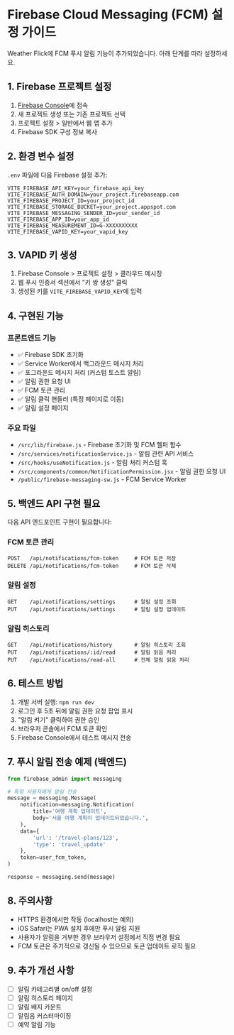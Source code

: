 # Firebase Cloud Messaging (FCM) 설정 가이드

Weather Flick에 FCM 푸시 알림 기능이 추가되었습니다. 아래 단계를 따라 설정하세요.

## 1. Firebase 프로젝트 설정

1. [Firebase Console](https://console.firebase.google.com/)에 접속
2. 새 프로젝트 생성 또는 기존 프로젝트 선택
3. 프로젝트 설정 > 일반에서 웹 앱 추가
4. Firebase SDK 구성 정보 복사

## 2. 환경 변수 설정

`.env` 파일에 다음 Firebase 설정 추가:

```env
VITE_FIREBASE_API_KEY=your_firebase_api_key
VITE_FIREBASE_AUTH_DOMAIN=your_project.firebaseapp.com
VITE_FIREBASE_PROJECT_ID=your_project_id
VITE_FIREBASE_STORAGE_BUCKET=your_project.appspot.com
VITE_FIREBASE_MESSAGING_SENDER_ID=your_sender_id
VITE_FIREBASE_APP_ID=your_app_id
VITE_FIREBASE_MEASUREMENT_ID=G-XXXXXXXXXX
VITE_FIREBASE_VAPID_KEY=your_vapid_key
```

## 3. VAPID 키 생성

1. Firebase Console > 프로젝트 설정 > 클라우드 메시징
2. 웹 푸시 인증서 섹션에서 "키 쌍 생성" 클릭
3. 생성된 키를 `VITE_FIREBASE_VAPID_KEY`에 입력

## 4. 구현된 기능

### 프론트엔드 기능

- ✅ Firebase SDK 초기화
- ✅ Service Worker에서 백그라운드 메시지 처리
- ✅ 포그라운드 메시지 처리 (커스텀 토스트 알림)
- ✅ 알림 권한 요청 UI
- ✅ FCM 토큰 관리
- ✅ 알림 클릭 핸들러 (특정 페이지로 이동)
- ✅ 알림 설정 페이지

### 주요 파일

- `/src/lib/firebase.js` - Firebase 초기화 및 FCM 헬퍼 함수
- `/src/services/notificationService.js` - 알림 관련 API 서비스
- `/src/hooks/useNotification.js` - 알림 처리 커스텀 훅
- `/src/components/common/NotificationPermission.jsx` - 알림 권한 요청 UI
- `/public/firebase-messaging-sw.js` - FCM Service Worker

## 5. 백엔드 API 구현 필요

다음 API 엔드포인트 구현이 필요합니다:

### FCM 토큰 관리

```
POST   /api/notifications/fcm-token     # FCM 토큰 저장
DELETE /api/notifications/fcm-token     # FCM 토큰 삭제
```

### 알림 설정

```
GET    /api/notifications/settings      # 알림 설정 조회
PUT    /api/notifications/settings      # 알림 설정 업데이트
```

### 알림 히스토리

```
GET    /api/notifications/history       # 알림 히스토리 조회
PUT    /api/notifications/:id/read      # 알림 읽음 처리
PUT    /api/notifications/read-all      # 전체 알림 읽음 처리
```

## 6. 테스트 방법

1. 개발 서버 실행: `npm run dev`
2. 로그인 후 5초 뒤에 알림 권한 요청 팝업 표시
3. "알림 켜기" 클릭하여 권한 승인
4. 브라우저 콘솔에서 FCM 토큰 확인
5. Firebase Console에서 테스트 메시지 전송

## 7. 푸시 알림 전송 예제 (백엔드)

```python
from firebase_admin import messaging

# 특정 사용자에게 알림 전송
message = messaging.Message(
    notification=messaging.Notification(
        title='여행 계획 업데이트',
        body='서울 여행 계획이 업데이트되었습니다.',
    ),
    data={
        'url': '/travel-plans/123',
        'type': 'travel_update'
    },
    token=user_fcm_token,
)

response = messaging.send(message)
```

## 8. 주의사항

- HTTPS 환경에서만 작동 (localhost는 예외)
- iOS Safari는 PWA 설치 후에만 푸시 알림 지원
- 사용자가 알림을 거부한 경우 브라우저 설정에서 직접 변경 필요
- FCM 토큰은 주기적으로 갱신될 수 있으므로 토큰 업데이트 로직 필요

## 9. 추가 개선 사항

- [ ] 알림 카테고리별 on/off 설정
- [ ] 알림 히스토리 페이지
- [ ] 알림 배지 카운트
- [ ] 알림음 커스터마이징
- [ ] 예약 알림 기능
